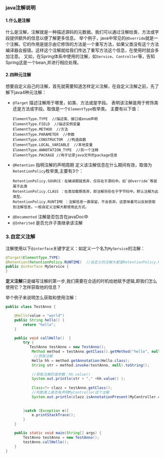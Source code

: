 ### java注解说明

#### 1.什么是注解
什么是注解，注解就是一种描述源码的元数据。我们可以通过注解给类、方法或字段提供额外的信息以便了解更多信息。
举个例子，java中常见的`@Override`就是一个注解。它的作用是提示由它修饰的方法是一个重写方法，如果父类没有这个方法编译器会报错。这样这个注解就给我们传达了重写方法这个信息，在使用时就会多加注意。
又如，在Spring体系中使用的注解，如`Service`、`Controller`等，告知Spring这是一个bean,并进行相应处理。

#### 2.四种元注解
想要自定义自己的注解，首先就需要知道怎样定义注解，在自定义注解之前，先了解下java4种元注解：
 - `@Target` 描述注解用于哪里，如类、方法或是字段。
    表明该注解是用于修饰类还是方法或字段。取值是一个`ElementType`枚举类。
    主要有以下值：
    ```
    ElementType.TYPE  //描述类、接口或enum声明
    ElementType.FIELD  //描述实例变量
    ElementType.METHOD  //方法
    ElementType.PARAMETER  //参数
    ElementType.CONSTRUCTOR  //构造函数
    ElementType.LOCAL_VARIABLE  //本地变量
    ElementType.ANNOTATION_TYPE  //另一个注释
    ElementType.PACKAGE //用于记录java文件的package信息
    ```
 - `@Retention` 指明注解的声明周期
    定义该注解信息在什么期间有效，取值为`RetentionPolicy`枚举类,主要有3个：
    ```
    RetentionPolicy.SOURCE：在编译期就丢弃，仅存在于源码中。如`@Override`等就属于此类
    RetentionPolicy.CLASS ：在类加载期丢弃，即注解将存在于字节码中。默认注解为此类型。
    RetentionPolicy.RUNTIME ：注解信息一直保留，不会丢弃。这意味着可以反射获取到注解信息。一般自定义注解大都使用此方式。
    ```
 - `@Documented` 注解是否包含在javaDoc中
 - `@Inherited` 是否允许子类继承该注解
 
### 3.自定义注解
注解使用以下`@interface`关键字定义：如定义一个名为`MyService`的注解：
```java
@Target(ElementType.TYPE)
@Retention(RetentionPolicy.RUNTIME)  //自定义的注解大都是RetentionPolicy.RUNTIME类型的。
public @interface MyService {
}
```
**定义注解**只是编写注解的第一步,我们需要在合适的时机给她赋予逻辑,即我们怎么使用它？怎样获取他的信息？

举个例子来说明怎么获取和使用注解：
```java
public class TestAnno {

    @Hello(value = "world")
    public String hello() {
        return "hello";
    }

    public void callHello()  {
        try {
           TestAnno testAnno = new TestAnno();
            Method method = testAnno.getClass().getMethod("hello", null);
             //获取注解
            Hello hh = method.getAnnotation(Hello.class); 
            String str = method.invoke(testAnno, null).toString();
            
            //获取注解的值参数：hh.value()
            System.out.println(str + "," +hh.value() );
            
            Class<?> clazz = testAnno.getClass();
            //判断类上是否有声明MyController这个注解
            System.out.println(clazz.isAnnotationPresent(MyController.class));
            
            
        }catch (Exception e){
            e.printStackTrace();
        }
    }

    public static void main(String[] args) {
        TestAnno testAnno = new TestAnno();
        testAnno.callHello();
    }
}
```
